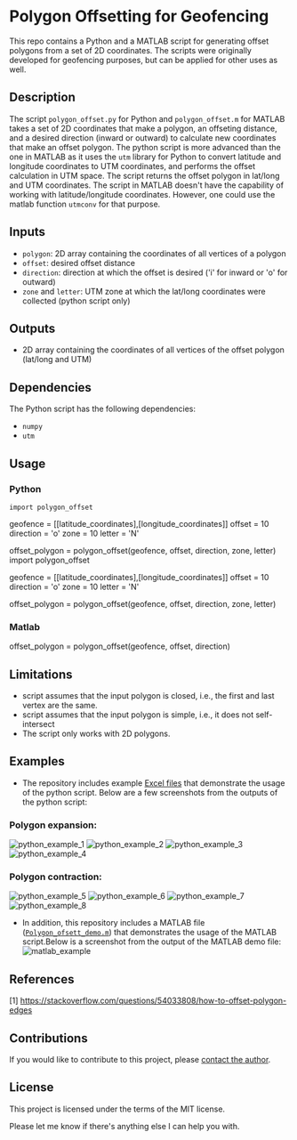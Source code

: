 # Polygon Offsetting for Geofencing

This repo contains a Python and a MATLAB script for generating offset polygons from a set of 2D coordinates. The scripts were originally developed for geofencing purposes, but can be applied for other uses as well.

## Description

The script `polygon_offset.py` for Python and `polygon_offset.m` for MATLAB takes a set of 2D coordinates that make a polygon, an offseting distance, and a desired direction (inward or outward) to calculate new coordinates that make an offset polygon. The python script is more advanced than the one in MATLAB as it uses the `utm` library for Python to convert latitude and longitude coordinates to UTM coordinates, and performs the offset calculation in UTM space. The script returns the offset polygon in lat/long and UTM coordinates. The script in MATLAB doesn't have the capability of working with latitude/longitude coordinates. However, one could use the matlab function `utmconv` for that purpose.

## Inputs
- `polygon`: 2D array containing the coordinates of all vertices of a polygon
- `offset`: desired offset distance
- `direction`: direction at which the offset is desired ('i' for inward or 'o' for outward)
- `zone` and `letter`: UTM zone at which the lat/long coordinates were collected (python script only)

## Outputs
- 2D array containing the coordinates of all vertices of the offset polygon (lat/long and UTM)

## Dependencies
The Python script has the following dependencies:
- `numpy`
- `utm`

## Usage

### Python
`import polygon_offset`

geofence = [[latitude_coordinates],[longitude_coordinates]]
offset = 10
direction = 'o'
zone = 10
letter = 'N'

offset_polygon = polygon_offset(geofence, offset, direction, zone, letter)
import polygon_offset

geofence = [[latitude_coordinates],[longitude_coordinates]]
offset = 10
direction = 'o'
zone = 10
letter = 'N'

offset_polygon = polygon_offset(geofence, offset, direction, zone, letter)

### Matlab
offset_polygon = polygon_offset(geofence, offset, direction)

## Limitations
- script assumes that the input polygon is closed, i.e., the first and last vertex are the same.
- script assumes that the input polygon is simple, i.e., it does not self-intersect
- The script only works with 2D polygons.

## Examples
- The repository includes example [Excel files](https://github.com/guilhermedemouraa/Polygon-Offsetting-for-Geofencing/tree/main/example) that demonstrate the usage of the python script. Below are a few screenshots from the outputs of the python script:

### Polygon expansion:
![python_example_1](https://github.com/guilhermedemouraa/Polygon-Offsetting-for-Geofencing/blob/main/example/figures/python_example_1.png)
![python_example_2](https://github.com/guilhermedemouraa/Polygon-Offsetting-for-Geofencing/blob/main/example/figures/python_example_2.png)
![python_example_3](https://github.com/guilhermedemouraa/Polygon-Offsetting-for-Geofencing/blob/main/example/figures/python_example_3.png)
![python_example_4](https://github.com/guilhermedemouraa/Polygon-Offsetting-for-Geofencing/blob/main/example/figures/python_example_4.png)

### Polygon contraction:
![python_example_5](https://github.com/guilhermedemouraa/Polygon-Offsetting-for-Geofencing/blob/main/example/figures/python_example_5.png)
![python_example_6](https://github.com/guilhermedemouraa/Polygon-Offsetting-for-Geofencing/blob/main/example/figures/python_example_6.png)
![python_example_7](https://github.com/guilhermedemouraa/Polygon-Offsetting-for-Geofencing/blob/main/example/figures/python_example_7.png)
![python_example_8](https://github.com/guilhermedemouraa/Polygon-Offsetting-for-Geofencing/blob/main/example/figures/python_example_8.png)

- In addition, this repository includes a MATLAB file ([`Polygon_ofsett_demo.m`](https://github.com/guilhermedemouraa/Polygon-Offsetting-for-Geofencing/blob/main/Polygon_offset_demo.m)) that demonstrates the usage of the MATLAB script.Below is a screenshot from the output of the MATLAB demo file:
![matlab_example](https://github.com/guilhermedemouraa/Polygon-Offsetting-for-Geofencing/blob/main/example/figures/matlab_examples.png)

## References
[1] https://stackoverflow.com/questions/54033808/how-to-offset-polygon-edges

## Contributions

If you would like to contribute to this project, please [contact the author](mailto:gdemoura@ucdavis.edu).

## License

This project is licensed under the terms of the MIT license.

Please let me know if there's anything else I can help you with.
